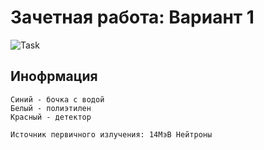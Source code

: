 # Зачетная работа: Вариант 1

![Task](https://github.com/dep24/M_FW_V1/blob/master/res/img.png)

## Инофрмация

    Синий - бочка с водой
    Белый - полиэтилен
    Красный - детектор
    
    Источник первичного излучения: 14МэВ Нейтроны
